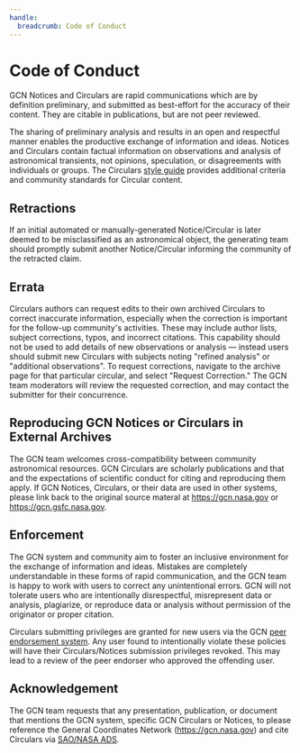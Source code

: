 ```yaml
---
handle:
  breadcrumb: Code of Conduct
---
```


# Code of Conduct

GCN Notices and Circulars are rapid communications which are by definition preliminary, and submitted as best-effort for the accuracy of their content. They are citable in publications, but are not peer reviewed.

The sharing of preliminary analysis and results in an open and respectful manner enables the productive exchange of information and ideas. Notices and Circulars contain factual information on observations and analysis of astronomical transients, not opinions, speculation, or disagreements with individuals or groups. The Circulars [style guide](/circulars/styleguide) provides additional criteria and community standards for Circular content.

## Retractions

If an initial automated or manually-generated Notice/Circular is later deemed to be misclassified as an astronomical object, the generating team should promptly submit another Notice/Circular informing the community of the retracted claim.

## Errata

Circulars authors can request edits to their own archived Circulars to correct inaccurate information, especially when the correction is important for the follow-up community's activities. These may include author lists, subject corrections, typos, and incorrect citations. This capability should not be used to add details of new observations or analysis &mdash; instead users should submit new Circulars with subjects noting "refined analysis" or "additional observations". To request corrections, navigate to the archive page for that particular circular, and select "Request Correction." The GCN team moderators will review the requested correction, and may contact the submitter for their concurrence.

## Reproducing GCN Notices or Circulars in External Archives

The GCN team welcomes cross-compatibility between community astronomical resources. GCN Circulars are scholarly publications and that and the expectations of scientific conduct for citing and reproducing them apply. If GCN Notices, Circulars, or their data are used in other systems, please link back to the original source materal at https://gcn.nasa.gov or https://gcn.gsfc.nasa.gov.

## Enforcement

The GCN system and community aim to foster an inclusive environment for the exchange of information and ideas. Mistakes are completely understandable in these forms of rapid communication, and the GCN team is happy to work with users to correct any unintentional errors. GCN will not tolerate users who are intentionally disrespectful, misrepresent data or analysis, plagiarize, or reproduce data or analysis without permission of the originator or proper citation.

Circulars submitting privileges are granted for new users via the GCN [peer endorsement system](/user/endorsements). Any user found to intentionally violate these policies will have their Circulars/Notices submission privileges revoked. This may lead to a review of the peer endorser who approved the offending user.

## Acknowledgement

The GCN team requests that any presentation, publication, or document that mentions the GCN system, specific GCN Circulars or Notices, to please reference the General Coordinates Network (https://gcn.nasa.gov) and cite Circulars via [SAO/NASA ADS](https://ui.adsabs.harvard.edu).
